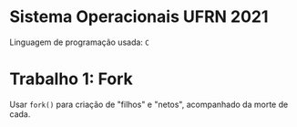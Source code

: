 # Sistema Operacionais UFRN 2021
Linguagem de programação usada: `C`

# Trabalho 1: Fork
Usar `fork()` para criação de "filhos" e "netos", acompanhado da morte de cada.
